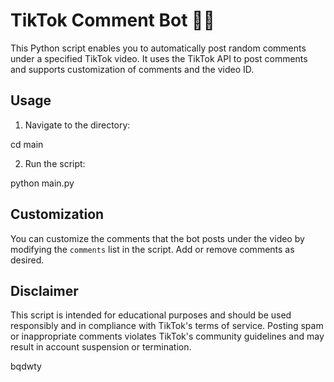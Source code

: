 # TikTok Comment Bot 🤖💬

This Python script enables you to automatically post random comments under a specified TikTok video. It uses the TikTok API to post comments and supports customization of comments and the video ID.

## Usage


1. Navigate to the directory:

cd main

2. Run the script:

python main.py


## Customization

You can customize the comments that the bot posts under the video by modifying the `comments` list in the script. Add or remove comments as desired.

## Disclaimer

This script is intended for educational purposes and should be used responsibly and in compliance with TikTok's terms of service. Posting spam or inappropriate comments violates TikTok's community guidelines and may result in account suspension or termination.

bqdwty